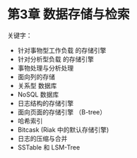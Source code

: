 # 第3章 数据存储与检索

关键字：

- 针对事物型工作负载 的存储引擎 
- 针对分析型负载 的存储引擎 
- 事物处理与分析处理
- 面向列的存储
- 关系型 数据库
- NoSQL 数据库
- 日志结构的存储引擎
- 面向页面的存储引擎 （B-tree）
- 哈希索引
- Bitcask (Riak 中的默认存储引擎)
- 日志的压缩与合并
- SSTable 和 LSM-Tree

